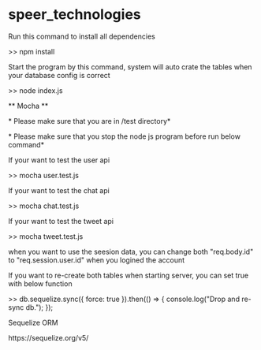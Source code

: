 # speer_technologies

Run this command to install all dependencies
<p> >> npm install</p>

Start the program by this command, system will auto crate the tables when your database config is correct
<p> >> node index.js </p>


** Mocha **
<p>* Please make sure that you are in /test directory*</p>
<p>* Please make sure that you stop the node js program before run below command*</p>
If your want to test the user api
<p> >> mocha user.test.js </p>

If your want to test the chat api
<p> >> mocha chat.test.js </p>

If your want to test the tweet api
<p> >> mocha tweet.test.js </p>

<p>when you want to use the seesion data, you can change both "req.body.id" to "req.session.user.id" when you logined the account</p>

<p> If you want to re-create both tables when starting server, you can set true with below function
<p> >> db.sequelize.sync({ force: true }).then(() => {
  console.log("Drop and re-sync db.");
});</p>
Sequelize ORM 
<p>https://sequelize.org/v5/</p>
